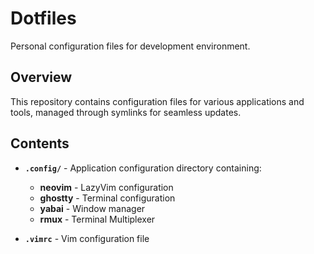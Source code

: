 # Dotfiles

Personal configuration files for development environment.

## Overview

This repository contains configuration files for various applications and tools, managed through symlinks for seamless updates.

## Contents

- **`.config/`** - Application configuration directory containing:
  - **neovim** - LazyVim configuration
  - **ghostty** - Terminal configuration
  - **yabai** - Window manager
  - **rmux** - Terminal Multiplexer

- **`.vimrc`** - Vim configuration file

